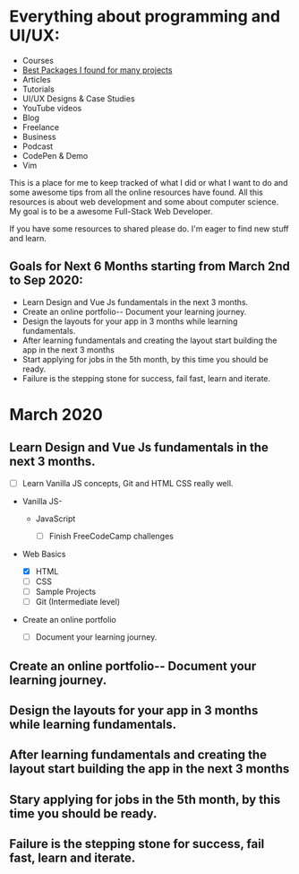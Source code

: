 # Everything about programming and UI/UX:

* Courses
* [Best Packages I found for many projects](https://github.com/Koushith/Activity-Tracker.git)
* Articles
* Tutorials
* UI/UX Designs & Case Studies
* YouTube videos
* Blog
* Freelance
* Business
* Podcast
* CodePen & Demo
* Vim

This is a place for me to keep tracked of what I did or what I want to do and some awesome tips from all the online resources have found. All this resources is about web development and some about computer science. My goal is to be a awesome Full-Stack Web Developer.

If you have some resources to shared please do. I'm eager to find new stuff and learn.

## Goals for Next 6 Months starting from March 2nd to Sep 2020:

* Learn Design and Vue Js fundamentals in the next 3 months.
* Create an online portfolio-- Document your learning journey.
* Design the layouts for your app in 3 months while learning   fundamentals.
* After learning fundamentals and creating the layout start building the app in the next 3 months
* Start applying for jobs in the 5th month, by this time you should be ready.
* Failure is the stepping stone for success, fail fast, learn and iterate.

# March 2020

## Learn Design and Vue Js fundamentals in the next 3 months.
  * [ ] Learn Vanilla JS concepts, Git  and HTML CSS really well.

* Vanilla JS-

  * JavaScript

    * [ ] Finish FreeCodeCamp challenges

* Web Basics

    * [x] HTML
    * [ ] CSS
    * [ ] Sample Projects
    * [ ] Git (Intermediate level)
   
* Create an online portfolio
  * [ ] Document your learning journey.


## Create an online portfolio-- Document your learning journey.
## Design the layouts for your app in 3 months while learning fundamentals.
## After learning fundamentals and creating the layout start building the app in the next 3 months
## Stary applying for jobs in the 5th month, by this time you should be ready.
## Failure is the stepping stone for success, fail fast, learn and iterate.
